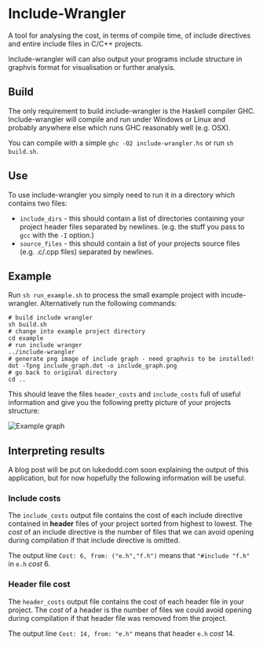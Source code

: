 # Include-Wrangler

A tool for analysing the cost, in terms of compile time, of include directives and entire include files in C/C++ projects.

Include-wrangler will can also output your programs include structure in graphvis format for visualisation or further analysis.

## Build

The only requirement to build include-wrangler is the Haskell compiler GHC. Include-wrangler will compile and run under Windows or Linux and probably anywhere else which runs GHC reasonably well (e.g. OSX).

You can compile with a simple `ghc -O2 include-wrangler.hs` or run `sh build.sh`.

## Use

To use include-wrangler you simply need to run it in a directory which contains two files:
 - `include_dirs` - this should contain a list of directories containing your project header files separated by newlines. (e.g. the stuff you pass to `gcc` with the `-I` option.)
 - `source_files` - this should contain a list of your projects source files (e.g. .c/.cpp files) separated by newlines.

## Example
Run `sh run_example.sh` to process the small example project with incude-wrangler. Alternatively run the following commands:

    # build include wrangler
    sh build.sh
    # change into example project directory
    cd example
    # run include wranger
    ../include-wrangler
    # generate png image of include graph - need graphvis to be installed!
    dot -Tpng include_graph.dot -o include_graph.png
    # go back to original directory
    cd ..
    
This should leave the files `header_costs` and `include_costs` full of useful information and give you the following pretty picture of your projects structure:

![Example graph](https://raw.github.com/lukedodd/include-wrangler/master/example/example_out/include_graph.png)

## Interpreting results

A blog post will be put on lukedodd.com soon explaining the output of this application, but for now hopefully the following information will be useful.

### Include costs
The `include_costs` output file contains the cost of each include directive contained in **header** files of your project sorted from highest to lowest. The *cost* of an include directive is the number of files that we can avoid opening during compilation if that include directive is omitted.

The output line `Cost: 6, from: ("e.h","f.h")` means that `"#include "f.h"` in `e.h` _cost_ 6.

### Header file cost
The `header_costs` output file contains the cost of each header file in your project. The *cost* of a header is the number of files we could avoid opening during compilation if that header file was removed from the project.

The output line `Cost: 14, from: "e.h"` means that header `e.h` _cost_ 14.
